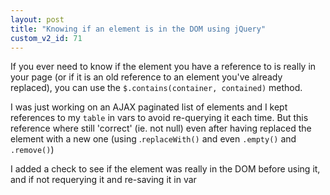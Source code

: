 ```yaml
---
layout: post
title: "Knowing if an element is in the DOM using jQuery"
custom_v2_id: 71
---
```


<p>If you ever need to know if the element you have a reference to is really in your page (or if it is an old reference to an element you've already replaced), you can use the <code>$.contains(container, contained)</code> method.</p>
<p>I was just working on an AJAX paginated list of elements and I kept references to my <code>table</code> in vars to avoid re-querying it each time. But this reference where still 'correct' (ie. not null) even after having replaced the element with a new one (using .<code>replaceWith()</code> and even <code>.empty()</code> and <code>.remove()</code>)</p>
<p>I added a check to see if the element was really in the DOM before using it, and if not requerying it and re-saving it in var</p>